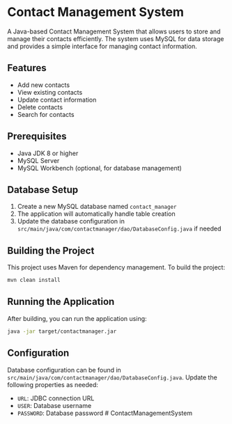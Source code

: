 # Contact Management System

A Java-based Contact Management System that allows users to store and manage their contacts efficiently. The system uses MySQL for data storage and provides a simple interface for managing contact information.

## Features

- Add new contacts
- View existing contacts
- Update contact information
- Delete contacts
- Search for contacts

## Prerequisites

- Java JDK 8 or higher
- MySQL Server
- MySQL Workbench (optional, for database management)

## Database Setup

1. Create a new MySQL database named `contact_manager`
2. The application will automatically handle table creation
3. Update the database configuration in `src/main/java/com/contactmanager/dao/DatabaseConfig.java` if needed

## Building the Project

This project uses Maven for dependency management. To build the project:

```bash
mvn clean install
```

## Running the Application

After building, you can run the application using:

```bash
java -jar target/contactmanager.jar
```

## Configuration

Database configuration can be found in `src/main/java/com/contactmanager/dao/DatabaseConfig.java`. Update the following properties as needed:

- `URL`: JDBC connection URL
- `USER`: Database username
- `PASSWORD`: Database password
#   C o n t a c t M a n a g e m e n t S y s t e m  
 